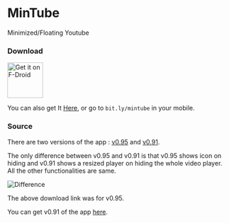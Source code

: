 # MinTube
Minimized/Floating Youtube

### Download

<a href="https://f-droid.org/packages/com.shapps.mintubeapp" target="_blank">
<img src="https://f-droid.org/badge/get-it-on.png" alt="Get it on F-Droid" height="80"/></a>

You can also get It [Here][1], or go to `bit.ly/mintube` in your mobile.

### Source
There are two versions of the app : [v0.95][2] and [v0.91][3].

The only difference between v0.95 and v0.91 is that v0.95 shows icon on hiding and v0.91 shows a resized player on hiding the whole video player. All the other functionalities are same.

![Difference](https://raw.githubusercontent.com/imshyam/mintube/master/screens/diff.png)

The above download link was for v0.95.

You can get v0.91 of the app [here][4].

[1]: <http://bit.ly/mintube>
[2]: <https://github.com/imshyam/mintube/tree/8f7f06421406750fcfdb1fa71d9d6eaf30d0eba8>
[3]: <https://github.com/imshyam/mintube/tree/c886f98e8d989ed926798c3d0f496e7ff4fa6ce0>
[4]: <https://drive.google.com/open?id=0Bx43MGCMuCJcb0c5cVR0UzZTSm8>
